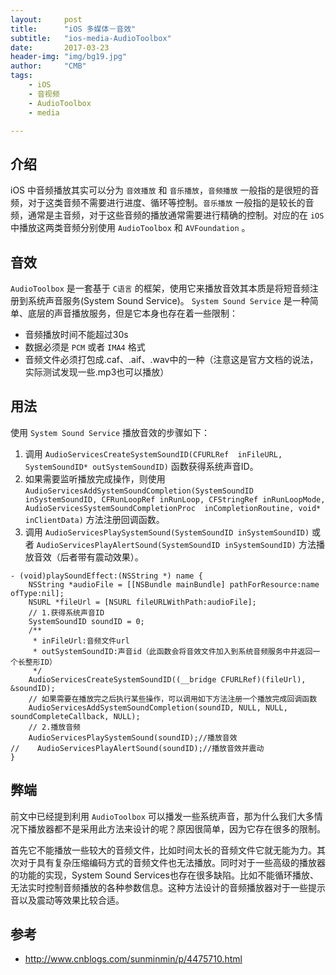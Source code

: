 ```yaml
---
layout:     post
title:      "iOS 多媒体－音效"
subtitle:   "ios-media-AudioToolbox"
date:       2017-03-23
header-img: "img/bg19.jpg"
author:     "CMB"
tags:
    - iOS
    - 音视频
    - AudioToolbox
    - media

---
```


## 介绍

iOS 中音频播放其实可以分为 `音效播放` 和 `音乐播放`，`音频播放` 一般指的是很短的音频，对于这类音频不需要进行进度、循环等控制。`音乐播放` 一般指的是较长的音频，通常是主音频，对于这些音频的播放通常需要进行精确的控制。对应的在 `iOS` 中播放这两类音频分别使用 `AudioToolbox` 和 `AVFoundation` 。

## 音效

`AudioToolbox` 是一套基于 `C语言` 的框架，使用它来播放音效其本质是将短音频注册到系统声音服务(System Sound Service)。
`System Sound Service` 是一种简单、底层的声音播放服务，但是它本身也存在着一些限制：

* 音频播放时间不能超过30s
* 数据必须是 `PCM` 或者 `IMA4` 格式
* 音频文件必须打包成.caf、.aif、.wav中的一种（注意这是官方文档的说法，实际测试发现一些.mp3也可以播放）

## 用法

使用 `System Sound Service` 播放音效的步骤如下：

1. 调用 `AudioServicesCreateSystemSoundID(CFURLRef  inFileURL, SystemSoundID* outSystemSoundID)` 函数获得系统声音ID。
2. 如果需要监听播放完成操作，则使用`AudioServicesAddSystemSoundCompletion(SystemSoundID inSystemSoundID,
CFRunLoopRef inRunLoop, CFStringRef inRunLoopMode, AudioServicesSystemSoundCompletionProc  inCompletionRoutine, void* inClientData)` 方法注册回调函数。
3. 调用 `AudioServicesPlaySystemSound(SystemSoundID inSystemSoundID)` 或者 `AudioServicesPlayAlertSound(SystemSoundID inSystemSoundID)` 方法播放音效（后者带有震动效果）。

```objc
- (void)playSoundEffect:(NSString *) name {
    NSString *audioFile = [[NSBundle mainBundle] pathForResource:name ofType:nil];
    NSURL *fileUrl = [NSURL fileURLWithPath:audioFile];
    // 1.获得系统声音ID
    SystemSoundID soundID = 0;
    /**
     * inFileUrl:音频文件url
     * outSystemSoundID:声音id（此函数会将音效文件加入到系统音频服务中并返回一个长整形ID）
     */
    AudioServicesCreateSystemSoundID((__bridge CFURLRef)(fileUrl), &soundID);
    // 如果需要在播放完之后执行某些操作，可以调用如下方法注册一个播放完成回调函数
    AudioServicesAddSystemSoundCompletion(soundID, NULL, NULL, soundCompleteCallback, NULL);
    // 2.播放音频
    AudioServicesPlaySystemSound(soundID);//播放音效
//    AudioServicesPlayAlertSound(soundID);//播放音效并震动
}
```

## 弊端

前文中已经提到利用 `AudioToolbox` 可以播发一些系统声音，那为什么我们大多情况下播放器都不是采用此方法来设计的呢？原因很简单，因为它存在很多的限制。

首先它不能播放一些较大的音频文件，比如时间太长的音频文件它就无能为力。其次对于具有复杂压缩编码方式的音频文件也无法播放。同时对于一些高级的播放器的功能的实现，System Sound Services也存在很多缺陷。比如不能循环播放、无法实时控制音频播放的各种参数信息。这种方法设计的音频播放器对于一些提示音以及震动等效果比较合适。

## 参考

* http://www.cnblogs.com/sunminmin/p/4475710.html